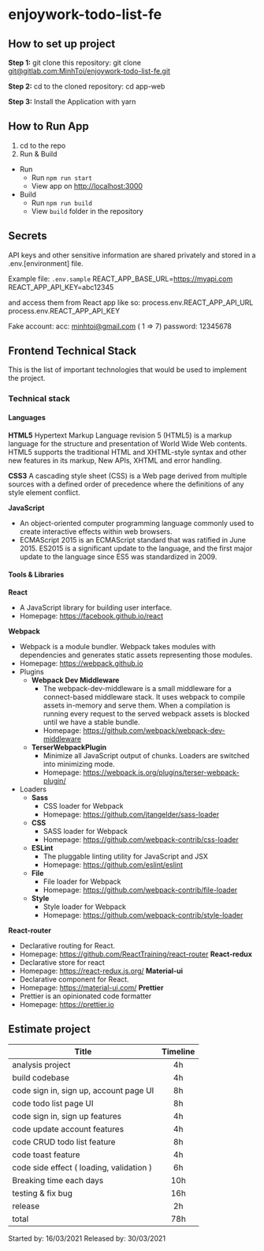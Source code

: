 # enjoywork-todo-list-fe

## How to set up project

**Step 1:** git clone this repository: git clone [git@gitlab.com:MinhToi/enjoywork-todo-list-fe.git](git@gitlab.com:MinhToi/enjoywork-todo-list-fe.git)

**Step 2:** cd to the cloned repository: cd app-web

**Step 3:** Install the Application with yarn

## How to Run App

1. cd to the repo
2. Run & Build

- Run
  - Run `npm run start`
  - View app on [http://localhost:3000](http://localhost:3000)
- Build
  - Run `npm run build`
  - View `build` folder in the repository

## Secrets

API keys and other sensitive information are shared privately and stored in a .env.[environment] file.

Example file: `.env.sample`
REACT_APP_BASE_URL=https://myapi.com
REACT_APP_API_KEY=abc12345

and access them from React app like so:
process.env.REACT_APP_API_URL
process.env.REACT_APP_API_KEY

Fake account:
acc: minhtoi@gmail.com ( 1 => 7)
password: 12345678

## Frontend Technical Stack

This is the list of important technologies that would be used to implement the project.

### Technical stack

#### Languages

**HTML5**
Hypertext Markup Language revision 5 (HTML5) is a markup language for the structure and presentation of World Wide Web contents. HTML5 supports the traditional HTML and XHTML-style syntax and other new features in its markup, New APIs, XHTML and error handling.

**CSS3**
A cascading style sheet (CSS) is a Web page derived from multiple sources with a defined order of precedence where the definitions of any style element conflict.

**JavaScript**

- An object-oriented computer programming language commonly used to create interactive effects within web browsers.
- ECMAScript 2015 is an ECMAScript standard that was ratified in June 2015. ES2015 is a significant update to the language, and the first major update to the language since ES5 was standardized in 2009.

#### Tools & Libraries

**React**

- A JavaScript library for building user interface.
- Homepage: https://facebook.github.io/react

**Webpack**

- Webpack is a module bundler. Webpack takes modules with dependencies and generates static assets representing those modules.
- Homepage: https://webpack.github.io
- Plugins
  - **Webpack Dev Middleware**
    - The webpack-dev-middleware is a small middleware for a connect-based middleware stack. It uses webpack to compile assets in-memory and serve them. When a compilation is running every request to the served webpack assets is blocked until we have a stable bundle.
    - Homepage: https://github.com/webpack/webpack-dev-middleware
  - **TerserWebpackPlugin**
    - Minimize all JavaScript output of chunks. Loaders are switched into minimizing mode.
    - Homepage: https://webpack.js.org/plugins/terser-webpack-plugin/
- Loaders
  - **Sass**
    - CSS loader for Webpack
    - Homepage: https://github.com/jtangelder/sass-loader
  - **CSS**
    - SASS loader for Webpack
    - Homepage: https://github.com/webpack-contrib/css-loader
  - **ESLint**
    - The pluggable linting utility for JavaScript and JSX
    - Homepage: https://github.com/eslint/eslint
  - **File**
    - File loader for Webpack
    - Homepage: https://github.com/webpack-contrib/file-loader
  - **Style**
    - Style loader for Webpack
    - Homepage: https://github.com/webpack-contrib/style-loader

**React-router**

- Declarative routing for React.
- Homepage: https://github.com/ReactTraining/react-router
  **React-redux**
- Declarative store for react
- Homepage: https://react-redux.js.org/
  **Material-ui**
- Declarative component for React.
- Homepage: https://material-ui.com/
  **Prettier**
- Prettier is an opinionated code formatter
- Homepage: https://prettier.io

## Estimate project

| Title                                    | Timeline |
| ---------------------------------------- | :------: |
| analysis project                         |    4h    |
| build codebase                           |    4h    |
| code sign in, sign up, account page UI   |    8h    |
| code todo list page UI                   |    8h    |
| code sign in, sign up features           |    4h    |
| code update account features             |    4h    |
| code CRUD todo list feature              |    8h    |
| code toast feature                       |    4h    |
| code side effect ( loading, validation ) |    6h    |
| Breaking time each days                  |   10h    |
| testing & fix bug                        |   16h    |
| release                                  |    2h    |
| total                                    |   78h    |

Started by: 16/03/2021
Released by: 30/03/2021
